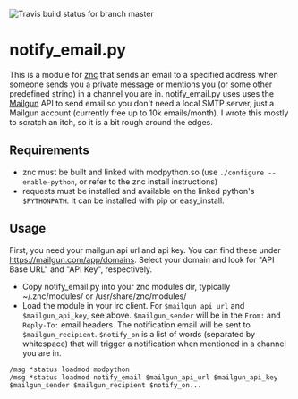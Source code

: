 ![Travis build status for branch master](https://travis-ci.org/oyvindio/znc_notify_email.svg?branch=master)

# notify_email.py

This is a module for [znc](http://wiki.znc.in/ZNC) that sends an email to a specified address when someone sends you a
private message or mentions you (or some other predefined string) in a channel you are in.  notify_email.py uses uses
the [Mailgun](http://www.mailgun.com/) API to send email so you don't need a local SMTP server, just a Mailgun account
(currently free up to 10k emails/month).
I wrote this mostly to scratch an itch, so it is a bit rough around the edges.

## Requirements
- znc must be built and linked with modpython.so (use `./configure --enable-python`, or refer to the znc install instructions)
- requests must be installed and available on the linked python's `$PYTHONPATH`. It can be installed with pip or easy_install.

## Usage
First, you need your mailgun api url and api key. You can find these under https://mailgun.com/app/domains. Select
your domain and look for "API Base URL" and "API Key", respectively.

- Copy notify_email.py into your znc modules dir, typically ~/.znc/modules/ or /usr/share/znc/modules/
- Load the module in your irc client. For `$mailgun_api_url` and `$mailgun_api_key`, see above. `$mailgun_sender` will be
in the `From:` and `Reply-To:` email headers. The notification email will be sent to
`$mailgun_recipient`. `$notify_on` is a list of words (separated by whitespace) that will trigger a notification when
mentioned in a channel you are in.

```
/msg *status loadmod modpython
/msg *status loadmod notify_email $mailgun_api_url $mailgun_api_key $mailgun_sender $mailgun_recipient $notify_on...
```
